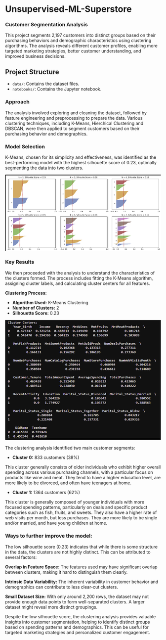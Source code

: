 # Unsupervised-ML-Superstore

### Customer Segmentation Analysis

This project segments 2,197 customers into distinct groups based on their purchasing behaviors and demographic characteristics using clustering algorithms. The analysis reveals different customer profiles, enabling more targeted marketing strategies, better customer understanding, and improved business decisions.

## Project Structure

- `data/`: Contains the dataset files.
- `notebooks/`: Contains the Jupyter notebook.

### Approach

The analysis involved exploring and cleaning the dataset, followed by feature engineering and preprocessing to prepare the data. Various clustering techniques, including K-Means, Hierchical Clustering and DBSCAN, were then applied to segment customers based on their purchasing behavior and demographics.

### Model Selection

K-Means, chosen for its simplicity and effectiveness, was identified as the best-performing model with the highest silhouette score of 0.23, optimally segmenting the data into two clusters.

![KMeans](https://github.com/PolinaBurova/Unsupervised-ML-Superstore/blob/main/notebooks/KMeans.png)


### Key Results

We then proceeded with the analysis to understand the characteristics of the clusters formed. The process includes fitting the K-Means algorithm, assigning cluster labels, and calculating cluster centers for all features.

**Clustering Process:**

* **Algorithm Used:** K-Means Clustering
* **Number of Clusters:** 2
* **Silhouette Score:** 0.23

![KMeans](https://github.com/PolinaBurova/Unsupervised-ML-Superstore/blob/main/notebooks/clusters.png)

The clustering analysis identified two main customer segments:

* **Cluster 0:** 833 customers (38%)

This cluster generally consists of older individuals who exhibit higher overall spending across various purchasing channels, with a particular focus on products like wine and meat. They tend to have a higher education level, are more likely to be divorced, and often have teenagers at home.

* **Cluster 1:** 1364 customers (62%)

This cluster is generally composed of younger individuals with more focused spending patterns, particularly on deals and specific product categories such as fish, fruits, and sweets. They also have a higher rate of web visits per month, but less purchases. They are more likely to be single and/or married, and have young children at home.

### Ways to further improve the model:

The low silhouette score (0.23) indicates that while there is some structure in the data, the clusters are not highly distinct. This can be attributed to several factors:

**Overlap in Feature Space:** The features used may have significant overlap between clusters, making it hard to distinguish them clearly.

**Intrinsic Data Variability:** The inherent variability in customer behavior and demographics can contribute to less clear-cut clusters.

**Small Dataset Size:** With only around 2,200 rows, the dataset may not provide enough data points to form well-separated clusters. A larger dataset might reveal more distinct groupings.

Despite the low silhouette score, the clustering analysis provides valuable insights into customer segmentation, helping to identify distinct groups based on spending patterns and demographics. This can be useful for targeted marketing strategies and personalized customer engagement.







